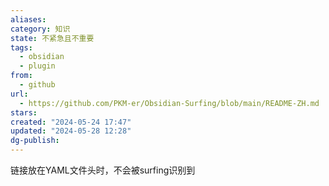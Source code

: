 ```yaml
---
aliases: 
category: 知识
state: 不紧急且不重要
tags:
  - obsidian
  - plugin
from:
  - github
url:
  - https://github.com/PKM-er/Obsidian-Surfing/blob/main/README-ZH.md
stars: 
created: "2024-05-24 17:47"
updated: "2024-05-28 12:28"
dg-publish: 
---
```

链接放在YAML文件头时，不会被surfing识别到